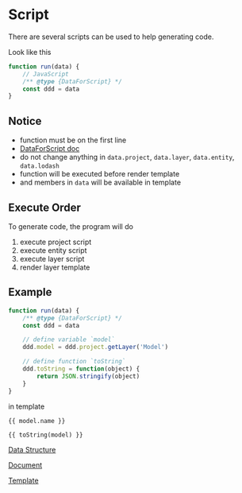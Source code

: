 # Script

There are several scripts can be used to help generating code.

Look like this

```JavaScript
function run(data) {
    // JavaScript
    /** @type {DataForScript} */
    const ddd = data
}
```


## Notice

- function must be on the first line
- [DataForScript doc](https://googee.github.io/Code-Generator-Page/docs200/model/interfaces/dataforscript.html)
- do not change anything in `data.project`, `data.layer`, `data.entity`, `data.lodash`
- function will be executed before render template
- and members in `data` will be available in template


## Execute Order

To generate code, the program will do

1. execute project script
1. execute entity script
1. execute layer script
1. render layer template


## Example

```JavaScript
function run(data) {
    /** @type {DataForScript} */
    const ddd = data

    // define variable `model`
    ddd.model = ddd.project.getLayer('Model')

    // define function `toString`
    ddd.toString = function(object) {
        return JSON.stringify(object)
    }
}
```

in template

```
{{ model.name }}

{{ toString(model) }}
```


[Data Structure](https://googee.github.io/Code-Generator-Page/docs/structure.html)

[Document](https://googee.github.io/Code-Generator-Page/docs200/model/index.html)

[Template](https://mozilla.github.io/nunjucks/templating.html)
